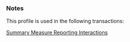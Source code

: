 
### Notes

This profile is used in the following transactions:

[Summary Measure Reporting Interactions](summary-reporting.html)

 <br />
